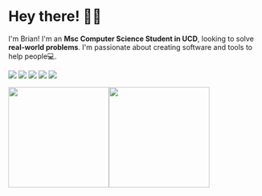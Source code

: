 
<!-- Greeting -->

#  Hey there! :wave::smiley:

  

<!--Introduction -->

I'm Brian! I'm an **Msc Computer Science Student in UCD**, looking to solve **real-world problems**. I'm passionate about  creating software and tools to help people:computer:.

<!-- Your badges -->

<p float="left">
<a href="https://badges.pufler.dev"><img src="https://badges.pufler.dev/visits/manningb/manningb"/></a>
  <a href="https://www.linkedin.com/in/manning-brian/"><img src="https://img.shields.io/badge/manning--brian-blue?style=flat&logo=Linkedin&logoColor=white"/></a>
  <a href="mailto:manningbrian98@gmail.com"><img src="https://img.shields.io/badge/-manningbrian98-c14438?style=flat&logo=Gmail&logoColor=white"/></a>  
  <a href="https://www.hackerrank.com/manningbrian98"><img src="https://img.shields.io/badge/-manningbrian98-islamicgreen?style=flat&logo=HackerRank&logoColor=black"/></a>
    <a href="https://gitstats.me/manningb"><img src="https://img.shields.io/badge/-manningb-black?style=flat&labelColor=black&logo=github&logoColor=white"/></a>
</p>

<p float="left">
<img height="200" src="https://github-readme-stats.vercel.app/api?username=manningb&show_icons=true"><img height="200" src="https://github-readme-stats.vercel.app/api/top-langs/?username=manningb&layout=compact"/>
</p>
